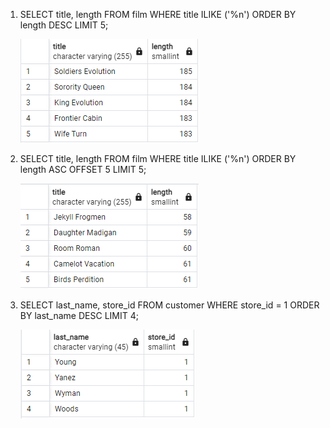 1. SELECT title, length FROM film
   WHERE title ILIKE ('%n')
   ORDER BY length DESC
   LIMIT 5;

   ![](./images/1.png)

2. SELECT title, length FROM film
   WHERE title ILIKE ('%n')
   ORDER BY length ASC
   OFFSET 5
   LIMIT 5;

   ![](./images/2.png)

3. SELECT last_name, store_id FROM customer
   WHERE store_id = 1
   ORDER BY last_name DESC
   LIMIT 4;

   ![](./images/3.png)